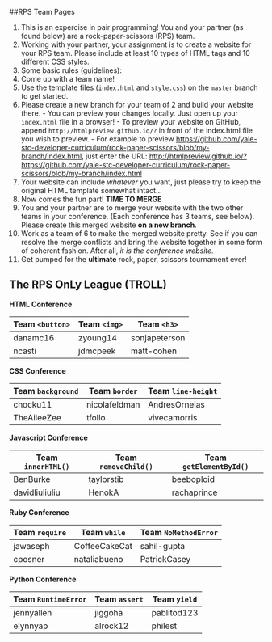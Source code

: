 ##RPS Team Pages
1. This is an expercise in pair programming! You and your partner (as found below) are a rock-paper-scissors (RPS) team.
2. Working with your partner, your assignment is to create a website for your RPS team. Please include at least 10 types of HTML tags and 10 different CSS styles.
3. Some basic rules (guidelines):
  1. Come up with a team name!
  2. Use the template files (`index.html` and `style.css`) on the `master` branch to get started.
  3. Please create a new branch for your team of 2 and build your website there.
    - You can preview your changes locally. Just open up your `index.html` file in a browser!
    - To preview your website on GitHub, append `http://htmlpreview.github.io/?` in front of the index.html file you wish to preview.
    - For example to preview https://github.com/yale-stc-developer-curriculum/rock-paper-scissors/blob/my-branch/index.html, just enter the URL: http://htmlpreview.github.io/?https://github.com/yale-stc-developer-curriculum/rock-paper-scissors/blob/my-branch/index.html
  4. Your website can include *whatever* you want, just please try to keep the original HTML template somewhat intact...
5. Now comes the fun part! **TIME TO MERGE**
  1. You and your partner are to merge your website with the two other teams in your conference. (Each conference has 3 teams, see below). Please create this merged website **on a new branch**.
  2. Work as a team of 6 to make the merged website pretty. See if you can resolve the merge conflicts and bring the website together in some form of coherent fashion. After all, *it is the conference website.* 
  3. Get pumped for the **ultimate** rock, paper, scissors tournament ever!

## The RPS OnLy League (TROLL)
**HTML Conference**

| Team `<button>`  | Team `<img>`   | Team `<h3>`  |
| ------------- |-------------| -----|
| danamc16 | zyoung14 | sonjapeterson |
| ncasti | jdmcpeek | matt-cohen |

**CSS Conference**

| Team `background`  | Team `border`   | Team `line-height`  |
| ------------- |-------------| -----|
| chocku11 | nicolafeldman | AndresOrnelas |
| TheAileeZee | tfollo | vivecamorris |


**Javascript Conference**

| Team `innerHTML()`  | Team `removeChild()`   | Team `getElementById()`  |
| ------------- |-------------| -----|
| BenBurke | taylorstib | beeboploid |
| davidliuliuliu | HenokA | rachaprince |


**Ruby Conference**

| Team `require`  | Team `while`   | Team `NoMethodError`  |
| ------------- |-------------| -----|
| jawaseph | CoffeeCakeCat | sahil-gupta |
| cposner | nataliabueno | PatrickCasey |


**Python Conference**

| Team `RuntimeError`  | Team `assert`   | Team `yield`  |
| ------------- |-------------| -----|
| jennyallen | jiggoha | pablitod123 |
| elynnyap | alrock12 | philest |

